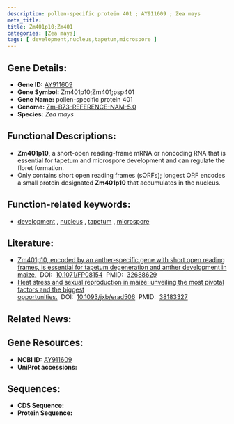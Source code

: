 ```yaml
---
description: pollen-specific protein 401 ; AY911609 ; Zea mays
meta_title:
title: Zm401p10;Zm401
categories: [Zea mays]
tags: [ development,nucleus,tapetum,microspore ]
---
```


## Gene Details:
- **Gene ID:**	[AY911609](https://www.maizegdb.org/gene_center/gene/AY911609)
- **Gene Symbol:** Zm401p10;Zm401;psp401
- **Gene Name:** pollen-specific protein 401
- **Genome:** [Zm-B73-REFERENCE-NAM-5.0](https://www.maizegdb.org/genome/assembly/Zm-B73-REFERENCE-NAM-5.0)
- **Species:** *Zea mays*

## Functional Descriptions:
   - **Zm401p10**, a short-open reading-frame mRNA or noncoding RNA that is essential for tapetum and microspore development and can regulate the floret formation.
   - Only contains short open reading frames (sORFs); longest ORF encodes a small protein designated **Zm401p10** that accumulates in the nucleus.

## Function-related keywords:
- [development](/tags/development/)&nbsp;,&nbsp;[nucleus](/tags/nucleus/)&nbsp;,&nbsp;[tapetum](/tags/tapetum/)&nbsp;,&nbsp;[microspore](/tags/microspore/)

## Literature:
   - [Zm401p10, encoded by an anther-specific gene with short open reading frames, is essential for tapetum degeneration and anther development in maize.]( https://europepmc.org/article/MED/32688629)&nbsp;&nbsp;DOI:&nbsp;&nbsp;[10.1071/FP08154](https://europepmc.org/article/MED/32688629)&nbsp;&nbsp;PMID:&nbsp;&nbsp;[32688629](https://pubmed.ncbi.nlm.nih.gov/32688629/)
   - [Heat stress and sexual reproduction in maize: unveiling the most pivotal factors and the biggest opportunities.]( https://academic.oup.com/jxb/advance-article-abstract/doi/10.1093/jxb/erad506/7512234?redirectedFrom=fulltext)&nbsp;&nbsp;DOI:&nbsp;&nbsp;[10.1093/jxb/erad506](https://academic.oup.com/jxb/advance-article-abstract/doi/10.1093/jxb/erad506/7512234?redirectedFrom=fulltext)&nbsp;&nbsp;PMID:&nbsp;&nbsp;[38183327](https://pubmed.ncbi.nlm.nih.gov/38183327/)

## Related News:

## Gene Resources:
- **NCBI ID:**  [AY911609](https://www.ncbi.nlm.nih.gov/gene/?term=AY911609)
- **UniProt accessions:** [](https://www.uniprot.org/uniprotkb//entry)



## Sequences:
- **CDS Sequence:**
- **Protein Sequence:**
